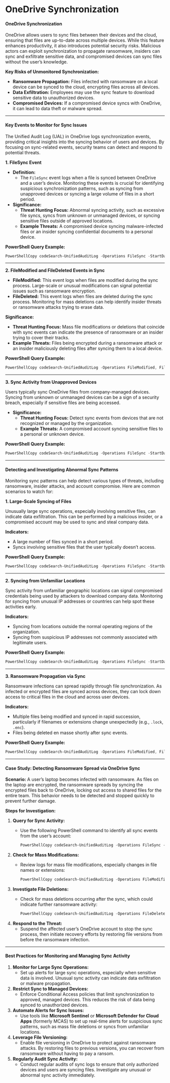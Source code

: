 # OneDrive Synchronization

#### **OneDrive Synchronization**

OneDrive allows users to sync files between their devices and the cloud, ensuring that files are up-to-date across multiple devices. While this feature enhances productivity, it also introduces potential security risks. Malicious actors can exploit synchronization to propagate ransomware, insiders can sync and exfiltrate sensitive data, and compromised devices can sync files without the user’s knowledge.

**Key Risks of Unmonitored Synchronization:**

* **Ransomware Propagation:** Files infected with ransomware on a local device can be synced to the cloud, encrypting files across all devices.
* **Data Exfiltration:** Employees may use the sync feature to download sensitive data to unauthorized devices.
* **Compromised Devices:** If a compromised device syncs with OneDrive, it can lead to data theft or malware spread.

***

#### **Key Events to Monitor for Sync Issues**

The Unified Audit Log (UAL) in OneDrive logs synchronization events, providing critical insights into the syncing behavior of users and devices. By focusing on sync-related events, security teams can detect and respond to potential threats.

**1. FileSync Event**

* **Definition:**
  * The `FileSync` event logs when a file is synced between OneDrive and a user’s device. Monitoring these events is crucial for identifying suspicious synchronization patterns, such as syncing from unapproved devices or syncing a large volume of files in a short period.
* **Significance:**
  * **Threat Hunting Focus:** Abnormal syncing activity, such as excessive file syncs, syncs from unknown or unmanaged devices, or syncing sensitive files outside of approved locations.
  * **Example Threats:** A compromised device syncing malware-infected files or an insider syncing confidential documents to a personal device.

**PowerShell Query Example:**

```PowerShell
PowerShellCopy codeSearch-UnifiedAuditLog -Operations FileSync -StartDate "MM/DD/YYYY" -EndDate "MM/DD/YYYY"
```

***

**2. FileModified and FileDeleted Events in Sync**

* **FileModified:** This event logs when files are modified during the sync process. Large-scale or unusual modifications can signal potential issues such as ransomware encryption.
* **FileDeleted:** This event logs when files are deleted during the sync process. Monitoring for mass deletions can help identify insider threats or ransomware attacks trying to erase data.

**Significance:**

* **Threat Hunting Focus:** Mass file modifications or deletions that coincide with sync events can indicate the presence of ransomware or an insider trying to cover their tracks.
* **Example Threats:** Files being encrypted during a ransomware attack or an insider maliciously deleting files after syncing them to a local device.

**PowerShell Query Example:**

```PowerShell
PowerShellCopy codeSearch-UnifiedAuditLog -Operations FileModified, FileDeleted -StartDate "MM/DD/YYYY" -EndDate "MM/DD/YYYY"
```

***

**3. Sync Activity from Unapproved Devices**

Users typically sync OneDrive files from company-managed devices. Syncing from unknown or unmanaged devices can be a sign of a security breach, especially if sensitive files are being accessed.

* **Significance:**
  * **Threat Hunting Focus:** Detect sync events from devices that are not recognized or managed by the organization.
  * **Example Threats:** A compromised account syncing sensitive files to a personal or unknown device.

**PowerShell Query Example:**

```PowerShell
PowerShellCopy codeSearch-UnifiedAuditLog -Operations FileSync -StartDate "MM/DD/YYYY" -EndDate "MM/DD/YYYY" | Where-Object {$_.ClientApp -notlike "ManagedDevices"}
```

***

#### **Detecting and Investigating Abnormal Sync Patterns**

Monitoring sync patterns can help detect various types of threats, including ransomware, insider attacks, and account compromise. Here are common scenarios to watch for:

**1. Large-Scale Syncing of Files**

Unusually large sync operations, especially involving sensitive files, can indicate data exfiltration. This can be performed by a malicious insider, or a compromised account may be used to sync and steal company data.

**Indicators:**

* A large number of files synced in a short period.
* Syncs involving sensitive files that the user typically doesn’t access.

**PowerShell Query Example:**

```PowerShell
PowerShellCopy codeSearch-UnifiedAuditLog -Operations FileSync -StartDate "MM/DD/YYYY" -EndDate "MM/DD/YYYY" | Group-Object -Property UserId | Where-Object {$_.Count -gt 100}
```

***

**2. Syncing from Unfamiliar Locations**

Sync activity from unfamiliar geographic locations can signal compromised credentials being used by attackers to download company data. Monitoring for syncing from unusual IP addresses or countries can help spot these activities early.

**Indicators:**

* Syncing from locations outside the normal operating regions of the organization.
* Syncing from suspicious IP addresses not commonly associated with legitimate users.

**PowerShell Query Example:**

```PowerShell
PowerShellCopy codeSearch-UnifiedAuditLog -Operations FileSync -StartDate "MM/DD/YYYY" -EndDate "MM/DD/YYYY" | Where-Object {$_.IPAddress -notlike "KnownIPRange"}
```

***

**3. Ransomware Propagation via Sync**

Ransomware infections can spread rapidly through file synchronization. As infected or encrypted files are synced across devices, they can lock down access to critical files in the cloud and across user devices.

**Indicators:**

* Multiple files being modified and synced in rapid succession, particularly if filenames or extensions change unexpectedly (e.g., `.lock`, `.enc`).
* Files being deleted en masse shortly after sync events.

**PowerShell Query Example:**

```PowerShell
PowerShellCopy codeSearch-UnifiedAuditLog -Operations FileModified, FileDeleted -StartDate "MM/DD/YYYY" -EndDate "MM/DD/YYYY" | Where-Object {$_.ResultSize -gt 50}
```

***

#### **Case Study: Detecting Ransomware Spread via OneDrive Sync**

**Scenario:** A user’s laptop becomes infected with ransomware. As files on the laptop are encrypted, the ransomware spreads by syncing the encrypted files back to OneDrive, locking out access to shared files for the entire team. This behavior needs to be detected and stopped quickly to prevent further damage.

**Steps for Investigation:**

1. **Query for Sync Activity:**
   *   Use the following PowerShell command to identify all sync events from the user’s account:

       ```PowerShell
       PowerShellCopy codeSearch-UnifiedAuditLog -Operations FileSync -UserIds user@example.com -StartDate "MM/DD/YYYY" -EndDate "MM/DD/YYYY"
       ```
2. **Check for Mass Modifications:**
   *   Review logs for mass file modifications, especially changes in file names or extensions:

       ```PowerShell
       PowerShellCopy codeSearch-UnifiedAuditLog -Operations FileModified -UserIds user@example.com -StartDate "MM/DD/YYYY" -EndDate "MM/DD/YYYY" | Where-Object {$_.FileExtension -match ".lock|.enc"}
       ```
3. **Investigate File Deletions:**
   *   Check for mass deletions occurring after the sync, which could indicate further ransomware activity:

       ```PowerShell
       PowerShellCopy codeSearch-UnifiedAuditLog -Operations FileDeleted -UserIds user@example.com -StartDate "MM/DD/YYYY" -EndDate "MM/DD/YYYY"
       ```
4. **Respond to the Threat:**
   * Suspend the affected user’s OneDrive account to stop the sync process, then initiate recovery efforts by restoring file versions from before the ransomware infection.

***

#### **Best Practices for Monitoring and Managing Sync Activity**

1. **Monitor for Large Sync Operations:**
   * Set up alerts for large sync operations, especially when sensitive data is involved. Unusual sync activity can indicate data exfiltration or malware propagation.
2. **Restrict Sync to Managed Devices:**
   * Enforce Conditional Access policies that limit synchronization to approved, managed devices. This reduces the risk of data being synced to unauthorized devices.
3. **Automate Alerts for Sync Issues:**
   * Use tools like **Microsoft Sentinel** or **Microsoft Defender for Cloud Apps** (formerly MCAS) to set up real-time alerts for suspicious sync patterns, such as mass file deletions or syncs from unfamiliar locations.
4. **Leverage File Versioning:**
   * Enable file versioning in OneDrive to protect against ransomware attacks. By restoring files to previous versions, you can recover from ransomware without having to pay a ransom.
5. **Regularly Audit Sync Activity:**
   * Conduct regular audits of sync logs to ensure that only authorized devices and users are syncing files. Investigate any unusual or abnormal sync activity immediately.
